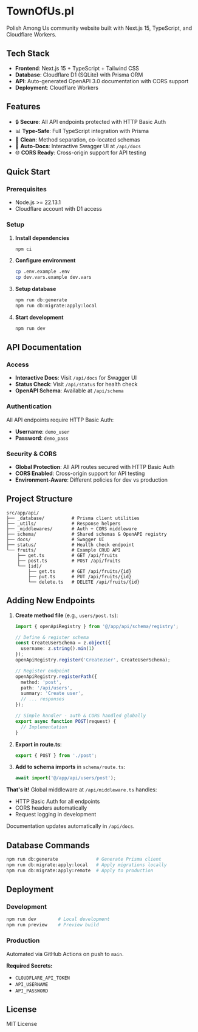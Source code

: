 # TownOfUs.pl

Polish Among Us community website built with Next.js 15, TypeScript, and Cloudflare Workers.

## Tech Stack

- **Frontend**: Next.js 15 + TypeScript + Tailwind CSS
- **Database**: Cloudflare D1 (SQLite) with Prisma ORM
- **API**: Auto-generated OpenAPI 3.0 documentation with CORS support
- **Deployment**: Cloudflare Workers

## Features

- 🔒 **Secure**: All API endpoints protected with HTTP Basic Auth
- 📊 **Type-Safe**: Full TypeScript integration with Prisma
- 🚀 **Clean**: Method separation, co-located schemas
- 📖 **Auto-Docs**: Interactive Swagger UI at `/api/docs`
- 🌐 **CORS Ready**: Cross-origin support for API testing

## Quick Start

### Prerequisites
- Node.js >= 22.13.1
- Cloudflare account with D1 access

### Setup

1. **Install dependencies**
   ```bash
   npm ci
   ```

2. **Configure environment**
   ```bash
   cp .env.example .env
   cp dev.vars.example dev.vars
   ```

3. **Setup database**
   ```bash
   npm run db:generate
   npm run db:migrate:apply:local
   ```

4. **Start development**
   ```bash
   npm run dev
   ```

## API Documentation

### Access
- **Interactive Docs**: Visit `/api/docs` for Swagger UI
- **Status Check**: Visit `/api/status` for health check
- **OpenAPI Schema**: Available at `/api/schema`

### Authentication
All API endpoints require HTTP Basic Auth:
- **Username**: `demo_user`
- **Password**: `demo_pass`

### Security & CORS
- **Global Protection**: All API routes secured with HTTP Basic Auth
- **CORS Enabled**: Cross-origin support for API testing
- **Environment-Aware**: Different policies for dev vs production

## Project Structure

```
src/app/api/
├── _database/          # Prisma client utilities
├── _utils/             # Response helpers
├── _middlewares/       # Auth + CORS middleware
├── schema/             # Shared schemas & OpenAPI registry
├── docs/               # Swagger UI
├── status/             # Health check endpoint
└── fruits/             # Example CRUD API
    ├── get.ts          # GET /api/fruits
    ├── post.ts         # POST /api/fruits
    └── [id]/
        ├── get.ts      # GET /api/fruits/{id}
        ├── put.ts      # PUT /api/fruits/{id}
        └── delete.ts   # DELETE /api/fruits/{id}
```

## Adding New Endpoints

1. **Create method file** (e.g., `users/post.ts`):
   ```typescript
   import { openApiRegistry } from '@/app/api/schema/registry';
   
   // Define & register schema
   const CreateUserSchema = z.object({
     username: z.string().min(1)
   });
   openApiRegistry.register('CreateUser', CreateUserSchema);
   
   // Register endpoint
   openApiRegistry.registerPath({
     method: 'post',
     path: '/api/users',
     summary: 'Create user',
     // ... responses
   });
   
   // Simple handler - auth & CORS handled globally
   export async function POST(request) {
     // Implementation
   }
   ```

2. **Export in route.ts**:
   ```typescript
   export { POST } from './post';
   ```

3. **Add to schema imports** in `schema/route.ts`:
   ```typescript
   await import('@/app/api/users/post');
   ```

**That's it!** Global middleware at `/api/middleware.ts` handles:
- HTTP Basic Auth for all endpoints  
- CORS headers automatically
- Request logging in development

Documentation updates automatically in `/api/docs`.

## Database Commands

```bash
npm run db:generate              # Generate Prisma client
npm run db:migrate:apply:local   # Apply migrations locally  
npm run db:migrate:apply:remote  # Apply to production
```

## Deployment

### Development
```bash
npm run dev        # Local development
npm run preview    # Preview build
```

### Production
Automated via GitHub Actions on push to `main`.

**Required Secrets:**
- `CLOUDFLARE_API_TOKEN`
- `API_USERNAME` 
- `API_PASSWORD`

## License

MIT License